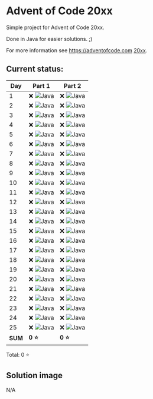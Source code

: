 # Advent of Code 20xx

Simple project for Advent of Code 20xx.

Done in Java for easier solutions. ;)

For more information see https://adventofcode.com [20xx](https://adventofcode.com/20xx).

## Current status:

| Day     | Part 1                     | Part 2                          |
|---------|----------------------------|---------------------------------|
| 1       | ❌ ![Java](../img/java.png) | ❌ ![Java](../img/java.png)  |
| 2       | ❌ ![Java](../img/java.png) | ❌ ![Java](../img/java.png)  |
| 3       | ❌ ![Java](../img/java.png) | ❌ ![Java](../img/java.png)  |
| 4       | ❌ ![Java](../img/java.png) | ❌ ![Java](../img/java.png)  |
| 5       | ❌ ![Java](../img/java.png) | ❌ ![Java](../img/java.png)  |
| 6       | ❌ ![Java](../img/java.png) | ❌ ![Java](../img/java.png)  |
| 7       | ❌ ![Java](../img/java.png) | ❌ ![Java](../img/java.png)  |
| 8       | ❌ ![Java](../img/java.png) | ❌ ![Java](../img/java.png)  |
| 9       | ❌ ![Java](../img/java.png) | ❌ ![Java](../img/java.png)  |
| 10      | ❌ ![Java](../img/java.png) | ❌ ![Java](../img/java.png)  |
| 11      | ❌ ![Java](../img/java.png) | ❌ ![Java](../img/java.png)  |
| 12      | ❌ ![Java](../img/java.png) | ❌ ![Java](../img/java.png)  |
| 13      | ❌ ![Java](../img/java.png) | ❌ ![Java](../img/java.png)  |
| 14      | ❌ ![Java](../img/java.png) | ❌ ![Java](../img/java.png)  |
| 15      | ❌ ![Java](../img/java.png) | ❌ ![Java](../img/java.png)  |
| 16      | ❌ ![Java](../img/java.png) | ❌ ![Java](../img/java.png)  |
| 17      | ❌ ![Java](../img/java.png) | ❌ ![Java](../img/java.png)  |
| 18      | ❌ ![Java](../img/java.png) | ❌ ![Java](../img/java.png)  |
| 19      | ❌ ![Java](../img/java.png) | ❌ ![Java](../img/java.png)  |
| 20      | ❌ ![Java](../img/java.png) | ❌ ![Java](../img/java.png)  |
| 21      | ❌ ![Java](../img/java.png) | ❌ ![Java](../img/java.png)  |
| 22      | ❌ ![Java](../img/java.png) | ❌ ![Java](../img/java.png)  |
| 23      | ❌ ![Java](../img/java.png) | ❌ ![Java](../img/java.png)  |
| 24      | ❌ ![Java](../img/java.png) | ❌ ![Java](../img/java.png)  |
| 25      | ❌ ![Java](../img/java.png) | ❌ ![Java](../img/java.png)  |
| **SUM** | **0 ⭐**                    | **0 ⭐**                         |

Total: 0 ⭐

## Solution image
N/A
